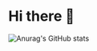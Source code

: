 # Hi there 👋

![Anurag's GitHub stats](https://github-readme-stats.vercel.app/api?username=Breeze2001&show_icons=true&theme=radical)
